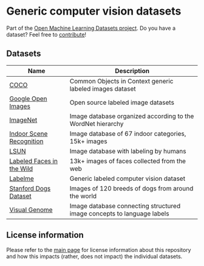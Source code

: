 # Generic computer vision datasets
Part of the [Open Machine Learning Datasets project](https://github.com/meetaime/open-machine-learning-datasets/blob/master/README.md). Do you have a dataset? Feel free to [contribute](https://github.com/meetaime/open-machine-learning-datasets/blob/master/README.md)!

## Datasets
| Name | Description |
| ---- | ----------- |
| [COCO](http://cocodataset.org) | Common Objects in Context generic labeled images dataset
| [Google Open Images](https://ai.googleblog.com/2016/09/introducing-open-images-dataset.html) | Open source labeled image datasets
| [ImageNet](http://image-net.org/) | Image database organized according to the WordNet hierarchy
| [Indoor Scene Recognition](http://web.mit.edu/torralba/www/indoor.html) | Image database of 67 indoor categories, 15k+ images
| [LSUN](https://www.yf.io/p/lsun) | Image database with labeling by humans
| [Labeled Faces in the Wild](http://vis-www.cs.umass.edu/lfw/) | 13k+ images of faces collected from the web
| [Labelme](http://labelme.csail.mit.edu/Release3.0/browserTools/php/dataset.php) | Generic labeled computer vision dataset
| [Stanford Dogs Dataset](http://vision.stanford.edu/aditya86/ImageNetDogs/) | Images of 120 breeds of dogs from around the world
| [Visual Genome](http://visualgenome.org/) | Image database connecting structured image concepts to language labels



## License information
Please refer to the [main page](https://github.com/meetaime/open-machine-learning-datasets/blob/master/README.md) for license information about this repository and how this impacts (rather, does not impact) the individual datasets.